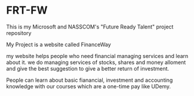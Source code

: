 # FRT-FW
This is my Microsoft and NASSCOM's "Future Ready Talent" project repository

My Project is a website called FinanceWay

my website helps people who need financial managing services and learn about it. we do managing services of stocks, shares and money alloment and give the best suggestion to give a better return of investment.

People can learn about basic fianancial, investment and accounting knowledge with our courses which are a one-time pay like UDemy.
